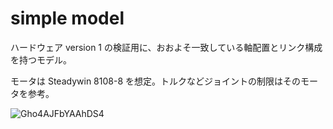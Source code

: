 # simple model
ハードウェア version 1 の検証用に、おおよそ一致している軸配置とリンク構成を持つモデル。

モータは Steadywin 8108-8 を想定。トルクなどジョイントの制限はそのモータを参考。

![Gho4AJFbYAAhDS4](https://github.com/user-attachments/assets/b6833fec-134b-431c-afbd-884bc0461e09)
